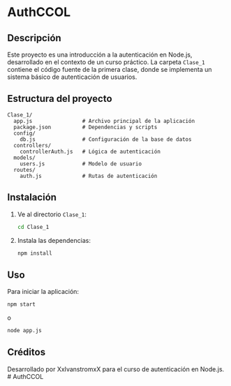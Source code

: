 # AuthCCOL

## Descripción
Este proyecto es una introducción a la autenticación en Node.js, desarrollado en el contexto de un curso práctico. La carpeta `Clase_1` contiene el código fuente de la primera clase, donde se implementa un sistema básico de autenticación de usuarios.

## Estructura del proyecto
```
Clase_1/
  app.js                # Archivo principal de la aplicación
  package.json          # Dependencias y scripts
  config/
    db.js               # Configuración de la base de datos
  controllers/
    controllerAuth.js   # Lógica de autenticación
  models/
    users.js            # Modelo de usuario
  routes/
    auth.js             # Rutas de autenticación
```

## Instalación
1. Ve al directorio `Clase_1`:
   ```zsh
   cd Clase_1
   ```
2. Instala las dependencias:
   ```zsh
   npm install
   ```

## Uso
Para iniciar la aplicación:
```zsh
npm start
```
o
```zsh
node app.js
```

## Créditos
Desarrollado por XxIvanstromxX para el curso de autenticación en Node.js.
#   A u t h C C O L  
 